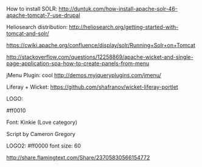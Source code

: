 How to install SOLR:
http://duntuk.com/how-install-apache-solr-46-apache-tomcat-7-use-drupal

Heliosearch distribution:
http://heliosearch.org/getting-started-with-tomcat-and-solr/

https://cwiki.apache.org/confluence/display/solr/Running+Solr+on+Tomcat

http://stackoverflow.com/questions/12258869/apache-wicket-and-single-page-application-spa-how-to-create-panels-from-menu


jMenu Plugin: cool
http://demos.myjqueryplugins.com/jmenu/


Liferay + Wicket:
https://github.com/shafranov/wicket-liferay-portlet



LOGO:

#ff0010

Font: Kinkie (Love category)

Script by Cameron Gregory 


LOGO2:
#ff0000
font size: 60

http://share.flamingtext.com/Share/23705830566154772
